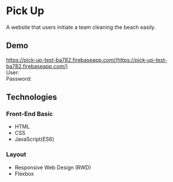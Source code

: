 # Pick Up

A website that users initiate a team cleaning the beach easily.
## Demo

https://pick-up-test-ba782.firebaseapp.com/(https://pick-up-test-ba782.firebaseapp.com/)<br>
User:<br>
Password:<br>

## Technologies

### Front-End Basic
- HTML
- CSS
- JavaScript(ES6)

### Layout
- Responsive Web Design (RWD)
- Flexbox 
